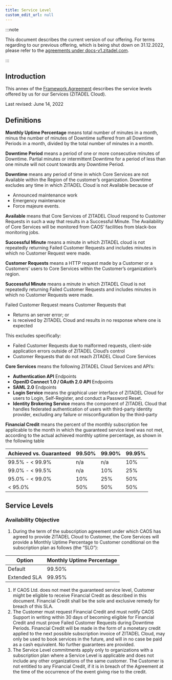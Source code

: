 ```yaml
---
title: Service Level
custom_edit_url: null
---
```


:::note

This document describes the current version of our offering. For terms regarding
to our previous offering, which is being shut down on 31.12.2022, please refer
to the [agreements under docs-v1.zitadel.com](https://docs-v1.zitadel.com/).

:::

## Introduction

This annex of the [Framework Agreement](terms-of-service) describes the service
levels offered by us for our Services (ZITADEL Cloud).

Last revised: June 14, 2022

## Definitions

**Monthly Uptime Percentage** means total number of minutes in a month, minus
the number of minutes of Downtime suffered from all Downtime Periods in a month,
divided by the total number of minutes in a month.

**Downtime Period** means a period of one or more consecutive minutes of
Downtime. Partial minutes or intermittent Downtime for a period of less than one
minute will not count towards any Downtime Period.

**Downtime** means any period of time in which Core Services are not Available
within the Region of the customer’s organization. Downtime excludes any time in
which ZITADEL Cloud is not Available because of

- Announced maintenance work
- Emergency maintenance
- Force majeure events.

**Available** means that Core Services of ZITADEL Cloud respond to Customer
Requests in such a way that results in a Successful Minute. The Availability of
Core Services will be monitored from CAOS’ facilities from black-box monitoring
jobs.

**Successful Minute** means a minute in which ZITADEL cloud is not repeatedly
returning Failed Customer Requests and includes minutes in which no Customer
Request were made.

**Customer Requests** means a HTTP request made by a Customer or a Customers’
users to Core Services within the Customer’s organization’s region.

**Successful Minute** means a minute in which ZITADEL Cloud is not repeatedly
returning Failed Customer Requests and includes minutes in which no Customer
Requests were made.

Failed Customer Request means Customer Requests that

- Returns an server error; or
- is received by ZITADEL Cloud and results in no response where one is expected

This excludes specifically:

- Failed Customer Requests due to malformed requests, client-side application
  errors outside of ZITADEL Cloud’s control
- Customer Requests that do not reach ZITADEL Cloud Core Services

**Core Services** means the following ZITADEL Cloud Services and API’s:

- **Authentication API** Endpoints
- **OpenID Connect 1.0 / OAuth 2.0 API** Endpoints
- **SAML 2.0** Endpoints
- **Login Service** means the graphical user interface of ZITADEL Cloud for
  users to Login, Self-Register, and conduct a Password Reset.
- **Identity Brokering Service** means the component of ZITADEL Cloud that
  handles federated authentication of users with third-party identity provider,
  excluding any failure or misconfiguration by the third-party

**Financial Credit** means the percent of the monthly subscription fee
applicable to the month in which the guaranteed service level was not met,
according to the actual achieved monthly uptime percentage, as shown in the
following table

| Achieved vs. Guaranteed | 99.50% | 99.90% | 99.95% |
| ----------------------- | ------ | ------ | ------ |
| 99.5% - < 99.9%         | n/a    | n/a    | 10%    |
| 99.0% - < 99.5%         | n/a    | 10%    | 25%    |
| 95.0% - < 99.0%         | 10%    | 25%    | 50%    |
| < 95.0%                 | 50%    | 50%    | 50%    |

## Service Levels

### Availability Objective

1. During the term of the subscription agreement under which CAOS has agreed to
   provide ZITADEL Cloud to Customer, the Core Services will provide a Monthly
   Uptime Percentage to Customer conditional on the subscription plan as follows
   (the “SLO”):

| Option       | Monthly Uptime Percentage |
| ------------ | ------------------------- |
| Default      | 99.50%                    |
| Extended SLA | 99.95%                    |

1. If CAOS Ltd. does not meet the guaranteed service level, Customer might be
   eligible to receive Financial Credit as described in this document. Financial
   Credit shall be the sole and exclusive remedy for breach of this SLA.
2. The Customer must request Financial Credit and must notify CAOS Support in
   writing within 30 days of becoming eligible for Financial Credit and must
   prove Failed Customer Requests during Downtime Periods. Financial Credit will
   be made in the form of a monetary credit applied to the next possible
   subscription invoice of ZITADEL Cloud, may only be used to book services in
   the future, and will in no case be paid as a cash equivalent. No further
   guarantees are provided.
3. The Service Level commitments apply only to organizations with a subscription
   plan where a Service Level is applicable and does not include any other
   organizations of the same customer. The Customer is not entitled to any
   Financial Credit, if it is in breach of the Agreement at the time of the
   occurrence of the event giving rise to the credit.
